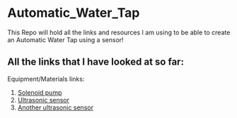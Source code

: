 # Automatic_Water_Tap
This Repo will hold all the links and resources I am using to be able to create an Automatic Water Tap using a sensor!

## All the links that I have looked at so far: 

Equipment/Materials links: 
1. [Solenoid pump](https://www.123filter.com/ac/index.php?rt=product/product&path=119_118_79&product_id=313)
2. [Ultrasonic sensor](https://www.banggood.in/3Pcs-Geekcreit-Ultrasonic-Module-HC-SR04-Distance-Measuring-Ranging-Transducer-Sensor-DC-5V-2-450cm-p-943141.html?akmClientCountry=America&p=60061525430625201810&custlixnkid=84651&cur_warehouse=USA)
3. [Another ultrasonic sensor](https://www.google.com/search?q=ultrasonic+sensor&oq=ultrasonic+sensor&aqs=chrome..69i57j69i60l3.202j0j4&sourceid=chrome&ie=UTF-8)
